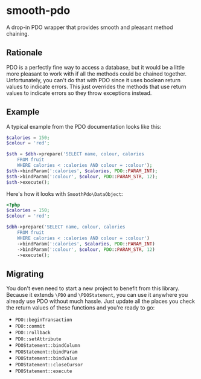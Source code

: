 # smooth-pdo
A drop-in PDO wrapper that provides smooth and pleasant method chaining.

## Rationale
PDO is a perfectly fine way to access a database, but it would be a little more pleasant to work with if all the methods could be chained together.
Unfortunately, you can't do that with PDO since it uses boolean return values to indicate errors.
This just overrides the methods that use return values to indicate errors so they throw exceptions instead.

## Example
A typical example from the PDO documentation looks like this:
```php
$calories = 150;
$colour = 'red';

$sth = $dbh->prepare('SELECT name, colour, calories
    FROM fruit
    WHERE calories < :calories AND colour = :colour');
$sth->bindParam(':calories', $calories, PDO::PARAM_INT);
$sth->bindParam(':colour', $colour, PDO::PARAM_STR, 12);
$sth->execute();
```

Here's how it looks with `SmoothPdo\DataObject`:
```php
<?php
$calories = 150;
$colour = 'red';

$dbh->prepare('SELECT name, colour, calories
    FROM fruit
    WHERE calories < :calories AND colour = :colour')
    ->bindParam(':calories', $calories, PDO::PARAM_INT)
    ->bindParam(':colour', $colour, PDO::PARAM_STR, 12)
    ->execute();
```

## Migrating
You don't even need to start a new project to benefit from this library.
Because it extends `\PDO` and `\PDOStatement`, you can use it anywhere you already use PDO without much hassle.
Just update all the places you check the return values of these functions and you're ready to go:
* `PDO::beginTransaction`
* `PDO::commit`
* `PDO::rollback`
* `PDO::setAttribute`
* `PDOStatement::bindColumn`
* `PDOStatement::bindParam`
* `PDOStatement::bindValue`
* `PDOStatement::closeCursor`
* `PDOStatement::execute`
